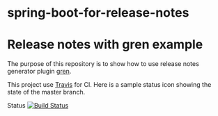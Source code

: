 # spring-boot-for-release-notes

Release notes with gren example
==============================

The purpose of this repository is to show how to use release notes generator plugin [gren](https://github.com/github-tools/github-release-notes).

This project use [Travis](https://travis-ci.org/) for CI.
Here is a sample status icon showing the state of the master branch.

Status [![Build Status](https://travis-ci.org/igoremendonca/spring-boot-for-release-notes.svg?branch=master)](https://travis-ci.org/igoremendonca/spring-boot-for-release-notes)

